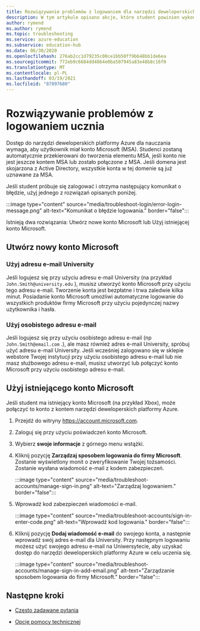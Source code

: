 ```yaml
---
title: Rozwiązywanie problemów z logowaniem dla narzędzi deweloperskich platformy Azure dla nauczania
description: W tym artykule opisano akcje, które student powinien wykonać, jeśli otrzymają komunikat o błędzie podczas logowania się do narzędzi deweloperskich platformy Azure w celu nauczania.
author: rymend
ms.author: rymend
ms.topic: troubleshooting
ms.service: azure-education
ms.subservice: education-hub
ms.date: 06/30/2020
ms.openlocfilehash: 276ab2cc1d79235c00ce1bb50ff9b648bb1de6ea
ms.sourcegitcommit: 772eb9c6684dd4864e0ba507945a83e48b8c16f0
ms.translationtype: MT
ms.contentlocale: pl-PL
ms.lasthandoff: 03/19/2021
ms.locfileid: "87097680"
---
```

# <a name="troubleshooting-student-login-issues"></a>Rozwiązywanie problemów z logowaniem ucznia
Dostęp do narzędzi deweloperskich platformy Azure dla nauczania wymaga, aby użytkownik miał konto Microsoft (MSA). Studenci zostaną automatycznie przekierowani do tworzenia elementu MSA, jeśli konto nie jest jeszcze kontem MSA lub zostało połączone z MSA. Jeśli domena jest skojarzona z Active Directory, wszystkie konta w tej domenie są już uznawane za MSA.

Jeśli student próbuje się zalogować i otrzyma następujący komunikat o błędzie, użyj jednego z rozwiązań opisanych poniżej.

:::image type="content" source="media/troubleshoot-login/error-login-message.png" alt-text="Komunikat o błędzie logowania." border="false":::

Istnieją dwa rozwiązania: Utwórz nowe konto Microsoft lub Użyj istniejącej konto Microsoft.

## <a name="create-a-new-microsoft-account"></a>Utwórz nowy konto Microsoft
### <a name="use-a-university-email-address"></a>Użyj adresu e-mail University
Jeśli logujesz się przy użyciu adresu e-mail University (na przykład `John.Smith@university.edu` ), musisz utworzyć konto Microsoft przy użyciu tego adresu e-mail. Tworzenie konta jest bezpłatne i trwa zaledwie kilka minut. Posiadanie konto Microsoft umożliwi automatyczne logowanie do wszystkich produktów firmy Microsoft przy użyciu pojedynczej nazwy użytkownika i hasła.

### <a name="use-a-personal-email-address"></a>Użyj osobistego adresu e-mail
Jeśli logujesz się przy użyciu osobistego adresu e-mail (np `John.Smith@email.com` .), ale masz również adres e-mail University, spróbuj użyć adresu e-mail University. Jeśli wcześniej zalogowano się w sklepie webstore Twojej instytucji przy użyciu osobistego adresu e-mail lub nie masz służbowego adresu e-mail, musisz utworzyć lub połączyć konto Microsoft przy użyciu osobistego adresu e-mail.

## <a name="use-an-existing-microsoft-account"></a>Użyj istniejącego konto Microsoft
Jeśli student ma istniejący konto Microsoft (na przykład Xbox), może połączyć to konto z kontem narzędzi deweloperskich platformy Azure.

1. Przejdź do witryny https://account.microsoft.com.
1. Zaloguj się przy użyciu poświadczeń konto Microsoft.
1. Wybierz **swoje informacje** z górnego menu wstążki.

1. Kliknij pozycję **Zarządzaj sposobem logowania do firmy Microsoft**. Zostanie wyświetlony monit o zweryfikowanie Twojej tożsamości. Zostanie wysłana wiadomość e-mail z kodem zabezpieczeń.

    :::image type="content" source="media/troubleshoot-accounts/manage-sign-in.png" alt-text="Zarządzaj logowaniem." border="false":::

1. Wprowadź kod zabezpieczeń wiadomości e-mail.

    :::image type="content" source="media/troubleshoot-accounts/sign-in-enter-code.png" alt-text="Wprowadź kod logowania." border="false":::

1. Kliknij pozycję **Dodaj wiadomość e-mail** do swojego konta, a następnie wprowadź swój adres e-mail dla University.
Przy następnym logowaniu możesz użyć swojego adresu e-mail na Uniwersytecie, aby uzyskać dostęp do narzędzi deweloperskich platformy Azure w celu uczenia się.

    :::image type="content" source="media/troubleshoot-accounts/manage-sign-in-add-email.png" alt-text="Zarządzanie sposobem logowania do firmy Microsoft." border="false":::

## <a name="next-steps"></a>Następne kroki
- [Często zadawane pytania](program-faq.md)

- [Opcje pomocy technicznej](program-support.md)
